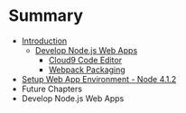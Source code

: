 # Summary

* [Introduction](README.md)
   * [Develop Node.js Web Apps](develop_nodejs_web_apps.md)
       * [Cloud9 Code Editor](cloud9_code_editor.md)
       * [Webpack Packaging](webpack_packaging.md)
* [Setup Web App Environment - Node 4.1.2](setup_web_app_environment_node4_1_2.md)
* Future Chapters
* Develop Node.js Web Apps

